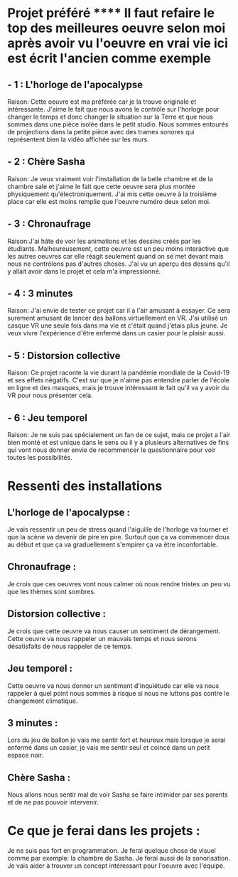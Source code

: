 # Projet préféré **** Il faut refaire le top des meilleures oeuvre selon moi après avoir vu l'oeuvre en vrai vie ici est écrit l'ancien comme exemple
## - 1 : L'horloge de l'apocalypse

Raison: Cette oeuvre est ma préférée car je la trouve originale et intéressante. J'aime le fait que nous avons le contrôle sur l'horloge pour changer le temps et donc changer la situation sur la Terre et que nous sommes dans une pièce isolée dans le petit studio. Nous sommes entourés de projections dans la petite pièce avec des trames sonores qui représentent bien la vidéo affichée sur les murs.




## - 2 : Chère Sasha

Raison: Je veux vraiment voir l'installation de la belle chambre et de la chambre sale et j'aime le fait que cette oeuvre sera plus montée physiquement qu'électroniquement. J'ai mis cette oeuvre à la troisième place car elle est moins remplie que l'oeuvre numéro deux selon moi.


## - 3 : Chronaufrage

Raison:J'ai hâte de voir les animations et les dessins créés par les étudiants. Malheureusement, cette oeuvre est un peu moins interactive que les autres oeuvres car elle réagit seulement quand on se met devant mais nous ne contrôlons pas d'autres choses. J'ai vu un aperçu des dessins qu'il y allait avoir dans le projet et cela m'a impressionné.

## - 4 : 3 minutes

Raison: J'ai envie de tester ce projet car il a l'air amusant à essayer. Ce sera surement amusant de lancer des ballons virtuellement en VR. J'ai utilisé un casque VR une seule fois dans ma vie et c'était quand j'étais plus jeune. Je veux vivre l'expérience d'être enfermé dans un casier pour le plaisir aussi.

## - 5 : Distorsion collective

Raison: Ce projet raconte la vie durant la pandémie mondiale de la Covid-19 et ses effets négatifs. C'est sur que je n'aime pas entendre parler de l'école en ligne et des masques, mais je trouve intéressant le fait qu'il va y avoir du VR pour nous présenter cela.

## - 6 : Jeu temporel

Raison: Je ne suis pas spécialement un fan de ce sujet, mais ce projet a l'air bien monté et est unique dans le sens ou il y a plusieurs alternatives de fins qui vont nous donner envie de recommencer le questionnaire pour voir toutes les possibilités.




# Ressenti des installations

## L'horloge de l'apocalypse :
Je vais ressentir un peu de stress quand l'aiguille de l'horloge va tourner et que la scène va devenir de pire en pire. Surtout que ça va commencer doux au début et que ça va graduellement s'empirer ça va être inconfortable.

## Chronaufrage :
Je crois que ces oeuvres vont nous calmer où nous rendre tristes un peu vu que les thèmes sont sombres.

## Distorsion collective :
Je crois que cette oeuvre va nous causer un sentiment de dérangement. Cette oeuvre va nous rappeler un mauvais temps et nous serons désatisfaits de nous rappeler de ce temps.

## Jeu temporel :
Cette oeuvre va nous donner un sentiment d'inquiétude car elle va nous rappeler à quel point nous sommes à risque si nous ne luttons pas contre le changement climatique.

## 3 minutes :
Lors du jeu de ballon je vais me sentir fort et heureux mais lorsque je serai enfermé dans un casier, je vais me sentir seul et coincé dans un petit espace noir.

## Chère Sasha :
Nous allons nous sentir mal de voir Sasha se faire intimider par ses parents et de ne pas pouvoir intervenir.

# Ce que je ferai dans les projets :
Je ne suis pas fort en programmation. Je ferai quelque chose de visuel comme par exemple: la chambre de Sasha. Je ferai aussi de la sonorisation. Je vais aider à trouver un concept intéressant pour l'oeuvre avec l'équipe.

